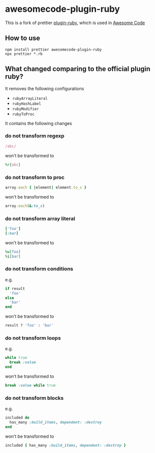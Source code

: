 # awesomecode-plugin-ruby

This is a fork of prettier [plugin-ruby](https://github.com/prettier/plugin-ruby),
which is used in [Awesome Code](https://awesomecode.io)

## How to use

```
npm install prettier awesomecode-plugin-ruby
npx prettier *.rb
```

## What changed comparing to the official plugin ruby?

It removes the following configurations

- `rubyArrayLiteral`
- `rubyHashLabel`
- `rubyModifier`
- `rubyToProc`

It contains the following changes

### do not transform regexp

```ruby
/abc/
```

won't be transformed to

```ruby
%r{abc}
```

### do not transform to proc

```ruby
array.each { |element| element.to_s }
```

won't be transformed to

```ruby
array.each(&:to_s)
```

### do not transform array literal

```ruby
['foo']
[:bar]
```

won't be transformed to

```ruby
%w[foo]
%i[bar]
```

### do not transform conditions

e.g.

```ruby
if result
  'foo'
else
  'bar'
end
```

won't be transformed to

```ruby
result ? 'foo' : 'bar'
```

### do not transform loops

e.g.

```ruby
while true
  break :value
end
```

won't be transformed to

```ruby
break :value while true
```

### do not transform blocks

e.g.

```ruby
included do
  has_many :build_items, dependent: :destroy
end
```

won't be transformed to

```ruby
included { has_many :build_items, dependent: :destroy }
```
